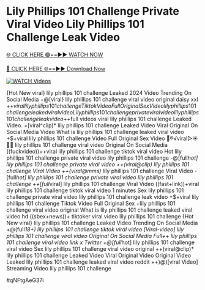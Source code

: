 # Lily Phillips 101 Challenge Private Viral Video Lily Phillips 101 Challenge Leak Video


[🌐 CLICK HERE 🟢==►► WATCH NOW](https://gitload.pages.dev/)

[🔴 CLICK HERE 🌐==►► Download Now](https://gitload.pages.dev/)

[![WATCH Videos](https://i.imgur.com/dJHk4Zq.gif)](https://gitload.pages.dev/)




























{Hot New viral} lily phillips 101 challenge Leaked 2024 Video Trending On Social Media
+@[viral} lily phillips 101 challenge viral video original daisy xxl +$+viral lily phillips 101 challenge Tiktok Video Full Original Sex Video
lily phillips 101 challenge leaked viral video
Lily phillips 101 challenge private viral video lily phillips 101 challenge leak video
+$+full videos viral lily phillips 101 challenge Leaked Video.
+[viral^clip)* lily phillips 101 challenge Leaked Video Viral Original On Social Media
Video What is lily phillips 101 challenge leaked viral video +$+viral lily phillips 101 challenge Video Full Original Sex Video 👙®️√viral▷☀️👄💥 lily phillips 101 challenge viral video Original On Social Media
((fuckvideo))++viral lily phillips 101 challenge tiktok viral video
Hot lily phillips 101 challenge private viral video lily phillips 101 challenge -@[full*hot] lily phillips 101 challenge private viral video ++(viral@clip) lily phillips 101 challenge Viral Video ++{viral@mms)* lily phillips 101 challenge Viral Video -[full*hot] lily phillips 101 challenge private viral video lily phillips 101 challenge
++[full*viral] lily phillips 101 challenge Viral Video
((fast+link))+viral lily phillips 101 challenge tiktok viral video 1 minutes
Sex lily phillips 101 challenge private viral video lily phillips 101 challenge leak video  +$+viral lily phillips 101 challenge Tiktok Video Full Original Sex
+lily phillips 101 challenge viral video original
What is lily phillips 101 challenge leaked viral video hd ((sbex+news))+ tiktoker viral video lily phillips 101 challenge {Hot New viral} lily phillips 101 challenge Leaked Video Trending On Social Media
+@(full*18+) lily phillips 101 challenge tiktok viral video
[Viral-video] lily phillips 101 challenge viral video Original On Social Media Full++ lily phillips 101 challenge viral video link x Twitter +@[full*hot] lily phillips 101 challenge viral video Sex lily phillips 101 challenge viral video original ++(viral@clip)* lily phillips 101 challenge Leaked Video Viral Original Video Original Video Leaked lily phillips 101 challenge leaked viral video reddit ++)@)[viral Video] Streaming Video lily phillips 101 challenge


#qNFtgAeG37i
